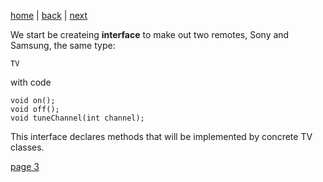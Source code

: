 [home](./page01.md) | [back](./page01.md) | [next](./page03.md)

We start be createing **interface** to make out two remotes, Sony and Samsung, the same type:
```
TV
```
with code
```
void on();
void off();
void tuneChannel(int channel);
```
This interface declares methods that will be implemented by concrete TV classes.

[page 3](./page03.md)
